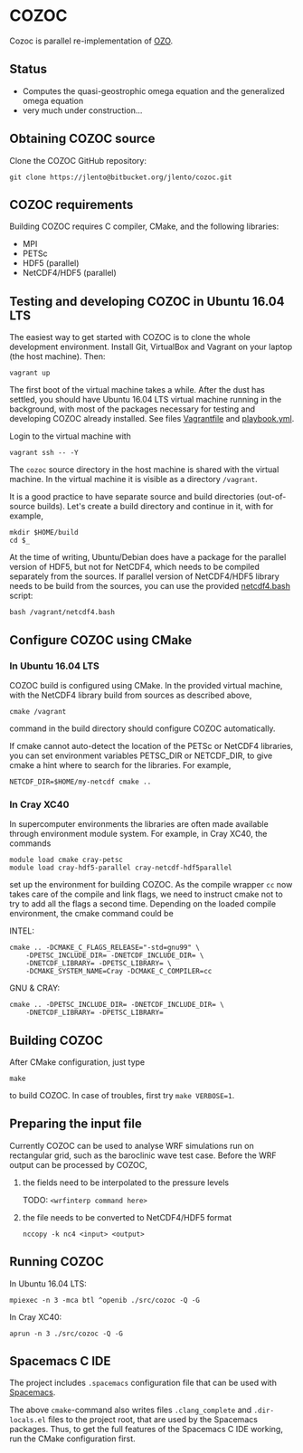 # COZOC

Cozoc is parallel re-implementation of [OZO](https://github.com/mikarant/ozo).


## Status

- Computes the quasi-geostrophic omega equation and the generalized
  omega equation
- very much under construction...


## Obtaining COZOC source

Clone the COZOC GitHub repository:

    git clone https://jlento@bitbucket.org/jlento/cozoc.git


## COZOC requirements

Building COZOC requires C compiler, CMake, and the following
libraries:

- MPI
- PETSc
- HDF5 (parallel)
- NetCDF4/HDF5 (parallel)


## Testing and developing COZOC in Ubuntu 16.04 LTS

The easiest way to get started with COZOC is to clone the whole
development environment. Install Git, VirtualBox and Vagrant on your
laptop (the host machine). Then:

    vagrant up

The first boot of the virtual machine takes a while. After the dust
has settled, you should have Ubuntu 16.04 LTS virtual machine running
in the background, with most of the packages necessary for testing and
developing COZOC already installed. See files [Vagrantfile](Vagrantfile)
and [playbook.yml](playbook.yml).

Login to the virtual machine with

    vagrant ssh -- -Y

The `cozoc` source directory in the host machine is shared with the
virtual machine. In the virtual machine it is visible as a directory
`/vagrant`. 

It is a good practice to have separate source and build directories
(out-of-source builds). Let's create a build directory and continue in it,
with for example,

    mkdir $HOME/build
    cd $_

At the time of writing, Ubuntu/Debian does have a package for the parallel
version of HDF5, but not for NetCDF4, which needs to be compiled separately
from the sources. If parallel version of NetCDF4/HDF5 library needs to be
build from the sources, you can use the provided [netcdf4.bash](netcdf4.bash)
script:

    bash /vagrant/netcdf4.bash


## Configure COZOC using CMake

### In Ubuntu 16.04 LTS

COZOC build is configured using CMake. In the provided virtual machine,
with the NetCDF4 library build from sources as described above,

    cmake /vagrant
    
command in the build directory should configure COZOC automatically.

If cmake cannot auto-detect the location of the PETSc or NetCDF4 libraries,
you can set environment variables PETSC_DIR or NETCDF_DIR, to give cmake
a hint where to search for the libraries. For example,

    NETCDF_DIR=$HOME/my-netcdf cmake ..

### In Cray XC40

In supercomputer environments the libraries are often made available through
environment module system. For example, in Cray XC40, the commands

    module load cmake cray-petsc
    module load cray-hdf5-parallel cray-netcdf-hdf5parallel

set up the environment for building COZOC. As the compile wrapper `cc` now
takes care of the compile and link flags, we need to instruct cmake not to
try to add all the flags a second time. Depending on the loaded compile
environment, the cmake command could be

INTEL:

    cmake .. -DCMAKE_C_FLAGS_RELEASE="-std=gnu99" \
        -DPETSC_INCLUDE_DIR= -DNETCDF_INCLUDE_DIR= \
	    -DNETCDF_LIBRARY= -DPETSC_LIBRARY= \
		-DCMAKE_SYSTEM_NAME=Cray -DCMAKE_C_COMPILER=cc

GNU & CRAY:

    cmake .. -DPETSC_INCLUDE_DIR= -DNETCDF_INCLUDE_DIR= \
        -DNETCDF_LIBRARY= -DPETSC_LIBRARY=



## Building COZOC

After CMake configuration, just type

    make

to build COZOC. In case of troubles, first try `make VERBOSE=1`.


## Preparing the input file

Currently COZOC can be used to analyse WRF simulations run on rectangular
grid, such as the baroclinic wave test case. Before the WRF output can be
processed by COZOC,

1. the fields need to be interpolated to the pressure levels

    TODO: `<wrfinterp command here>`
    
2. the file needs to be converted to NetCDF4/HDF5 format

    `nccopy -k nc4 <input> <output>`
    

## Running COZOC

In Ubuntu 16.04 LTS:

    mpiexec -n 3 -mca btl ^openib ./src/cozoc -Q -G

In Cray XC40:

    aprun -n 3 ./src/cozoc -Q -G

## Spacemacs C IDE

The project includes `.spacemacs` configuration file that can be used
with [Spacemacs](http://spacemacs.org).

The above `cmake`-command also writes files `.clang_complete` and
`.dir-locals.el` files to the project root, that are used by the Spacemacs
packages. Thus, to get the full features of the Spacemacs C IDE working, run the
CMake configuration first.
